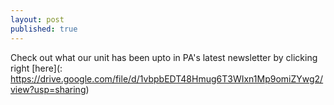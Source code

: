 ```yaml
---
layout: post
published: true
---
```

Check out what our unit has been upto in PA's latest newsletter by clicking right [here](: https://drive.google.com/file/d/1vbpbEDT48Hmug6T3WIxn1Mp9omiZYwg2/view?usp=sharing)
